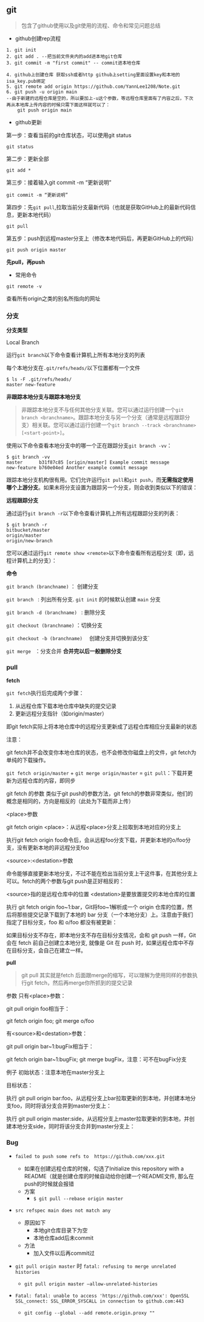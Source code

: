 ## git

> 包含了github使用以及git使用的流程、命令和常见问题总结

* github创建rep流程

```shell l
1. git init  
2. git add . --把当前文件夹内的add进本地git仓库
3. git commit -m "first commit" -- commit进本地仓库

4. github上创建仓库 获取ssh或者http github上setting里面设置key和本地的isa_key.pub绑定
5. git remote add origin https://github.com/YannLee1208/Note.git
6. git push -u origin main 
--由于新建的远程仓库是空的，所以要加上-u这个参数，等远程仓库里面有了内容之后，下次再从本地库上传内容的时候只需下面这样就可以了：
	git push origin main
```

* github更新

第一步：查看当前的git仓库状态，可以使用git status

`git status`

第二步：更新全部

`git add *`

第三步：接着输入git commit -m “更新说明”

`git commit -m “更新说明”`

第四步：先`git pull`,拉取当前分支最新代码（也就是获取GitHub上的最新代码信息，更新本地代码）

`git pull`

第五步：push到远程master分支上（修改本地代码后，再更新GitHub上的代码）

`git push origin master`

**先pull，再push**



* 常用命令

`git remote -v` 

查看所有origin之类的别名所指向的网址



### 分支

**分支类型**

Local Branch

运行`git branch`以下命令查看计算机上所有本地分支的列表

每个本地分支在`.git/refs/heads/`以下位置都有一个文件

```shell
$ ls -F .git/refs/heads/
master new-feature
```

**非跟踪本地分支与跟踪本地分支**

> 非跟踪本地分支不与任何其他分支关联。您可以通过运行创建一个`git branch <branchname>`。跟踪本地分支与另一个分支（通常是远程跟踪分支）相关联。您可以通过运行创建一个`git branch --track <branchname> [<start-point>]`。

使用以下命令查看本地分支中的哪一个正在跟踪分支`git branch -vv`：

```
$ git branch -vv
master      b31f87c85 [origin/master] Example commit message
new-feature b760e04ed Another example commit message
```

跟踪本地分支机构很有用。它们允许运行`git pull`和`git push`，而**无需指定使用哪个上游分支**。如果未将分支设置为跟踪另一个分支，则会收到类似以下的错误：

**远程跟踪分支**

通过运行`git branch -r`以下命令查看计算机上所有远程跟踪分支的列表：

```
$ git branch -r
bitbucket/master
origin/master
origin/new-branch
```

您可以通过运行`git remote show <remote>`以下命令查看所有远程分支（即，远程计算机上的分支）：





**命令**

`git branch (branchname)` ： 创建分支

`git branch ` : 列出所有分支.  `git init` 的时候默认创建 `main` 分支

`git branch -d (branchname) ` :  删除分支

`git checkout (branchname)` ：切换分支

`git checkout -b (branchname)  ` 创建分支并切换到该分支`

`git merge ` ：分支合并 **合并完以后一般删除分支**



### pull

**fetch**

`git fetch`执行后完成两个步骤：

1. 从远程仓库下载本地仓库中缺失的提交记录
2. 更新远程分支指针（如origin/master）

即git fetch实际上将本地仓库中的远程分支更新成了远程仓库相应分支最新的状态

注意：

git fetch并不会改变你本地仓库的状态，也不会修改你磁盘上的文件，git fetch为单纯的下载操作。

`git fetch origin/master` + `git merge origin/master` = `git pull`：下载并更新为远程仓库的内容，即同步

git fetch 的参数
类似于git push的参数方法，git fetch的参数非常类似，他们的概念是相同的，方向是相反的（此处为下载而非上传）

\<place>参数

git fetch origin \<place>：从远程\<place>分支上拉取到本地对应的分支上


执行git fetch origin foo命令后，会从远程foo分支下载，并更新本地的o/foo分支，没有更新本地的非远程分支foo

\<source>:\<destation>参数

命令能够直接更新本地分支，不过不能在检出当前分支上干这件事，在其他分支上可以。fetch的两个参数与git push是正好相反的：

\<source>指的是远程仓库中的位置
\<destation>是要放置提交的本地仓库的位置


执行 git fetch origin foo~1:bar，Git将foo~1解析成一个 origin 仓库的位置，然后将那些提交记录下载到了本地的 bar 分支（一个本地分支）上。注意由于我们指定了目标分支，foo 和 o/foo 都没有被更新：


如果目标分支不存在，即本地分支不存在目标分支情况，会和 git push 一样，Git 会在 fetch 前自己创建立本地分支, 就像是 Git 在 push 时，如果远程仓库中不存在目标分支，会自己在建立一样。

**pull**

> git pull 其实就是fetch 后面跟merge的缩写，可以理解为使用同样的参数执行git fetch，然后再merge你所抓到的提交记录

参数
只有\<place>参数：

git pull origin foo相当于：

git fetch origin foo; git merge o/foo

有\<source>和\<destation>参数：

git pull origin bar~1:bugFix相当于：

git fetch origin bar~1:bugFix; git merge bugFix，注意：可不在bugFix分支

例子
初始状态：注意本地在master分支上


目标状态：


执行 git pull origin bar:foo，从远程分支上bar拉取更新的到本地，并创建本地分支foo，同时将该分支合并到master分支上：


执行 git pull origin master:side，从远程分支上master拉取更新的到本地，并创建本地分支side，同时将该分支合并到master分支上：





### Bug

* `failed to push some refs to  https://github.com/xxx.git`
  * 如果在创建远程仓库的时候，勾选了Initialize this repository with a README（就是创建仓库的时候自动给你创建一个README文件, 那么在push的时候就会报错
  * 方案
    * `$ git pull --rebase origin master`
* `src refspec main does not match any`
  * 原因如下
    * 本地git仓库目录下为空
    * 本地仓库add后未commit
  * 方法
    * 加入文件以后再commit过

* `git pull origin master` 时 `fatal: refusing to merge unrelated histories`
  * `git pull origin master –allow-unrelated-histories`

* `Fatal: fatal: unable to access 'https://github.com/xxx': OpenSSL SSL_connect: SSL_ERROR_SYSCALL in connection to github.com:443`

  * `git config --global --add remote.origin.proxy ""`

  

